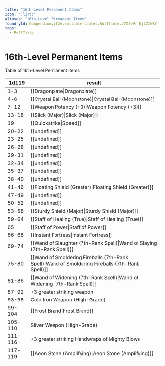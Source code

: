 ```yaml
---
title: "16th-Level Permanent Items"
icon: ":list:"
aliases: "16th-Level Permanent Items"
foundryId: Compendium.pf2e.rollable-tables.RollTable.J7XfeVrfUj72IkRY
tags:
  - RollTable
---
```


# 16th-Level Permanent Items
Table of 16th-Level Permanent Items

| 1d119 | result |
|------|--------|
| 1-3 | [[Dragonplate\|Dragonplate]] |
| 4-6 | [[Crystal Ball (Moonstone)\|Crystal Ball (Moonstone)]] |
| 7-12 | [[Weapon Potency (+3)\|Weapon Potency (+3)]] |
| 13-18 | [[Slick (Major)\|Slick (Major)]] |
| 19 | [[Quickstrike\|Speed]] |
| 20-22 | [[undefined]] |
| 23-25 | [[undefined]] |
| 26-28 | [[undefined]] |
| 29-31 | [[undefined]] |
| 32-34 | [[undefined]] |
| 35-37 | [[undefined]] |
| 38-40 | [[undefined]] |
| 41-46 | [[Floating Shield (Greater)\|Floating Shield (Greater)]] |
| 47-49 | [[undefined]] |
| 50-52 | [[undefined]] |
| 53-58 | [[Sturdy Shield (Major)\|Sturdy Shield (Major)]] |
| 59-64 | [[Staff of Healing (True)\|Staff of Healing (True)]] |
| 65 | [[Staff of Power\|Staff of Power]] |
| 66-68 | [[Instant Fortress\|Instant Fortress]] |
| 69-74 | [[Wand of Slaughter (7th-Rank Spell)\|Wand of Slaying (7th-Rank Spell)]] |
| 75-80 | [[Wand of Smoldering Fireballs (7th-Rank Spell)\|Wand of Smoldering Fireballs (7th-Rank Spell)]] |
| 81-86 | [[Wand of Widening (7th-Rank Spell)\|Wand of Widening (7th-Rank Spell)]] |
| 87-92 | +3 greater striking weapon |
| 93-98 | Cold Iron Weapon (High-Grade) |
| 99-104 | [[Frost Brand\|Frost Brand]] |
| 105-110 | Silver Weapon (High-Grade) |
| 111-116 | +3 greater striking Handwraps of Mighty Blows |
| 117-119 | [[Aeon Stone (Amplifying)\|Aeon Stone (Amplifying)]] |
